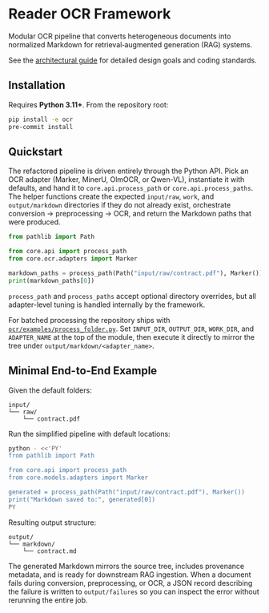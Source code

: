 # Reader OCR Framework

Modular OCR pipeline that converts heterogeneous documents into normalized
Markdown for retrieval‑augmented generation (RAG) systems.

See the [architectural guide](AGENTS.md) for detailed design goals and coding
standards.

## Installation

Requires **Python 3.11+**. From the repository root:

```bash
pip install -e ocr
pre-commit install
```

## Quickstart

The refactored pipeline is driven entirely through the Python API. Pick an OCR
adapter (Marker, MinerU, OlmOCR, or Qwen-VL), instantiate it with defaults, and
hand it to `core.api.process_path` or `core.api.process_paths`. The helper
functions create the expected `input/raw`, `work`, and `output/markdown`
directories if they do not already exist, orchestrate conversion → preprocessing
→ OCR, and return the Markdown paths that were produced.

```python
from pathlib import Path

from core.api import process_path
from core.ocr.adapters import Marker

markdown_paths = process_path(Path("input/raw/contract.pdf"), Marker())
print(markdown_paths[0])
```

`process_path` and `process_paths` accept optional directory overrides, but all
adapter-level tuning is handled internally by the framework.

For batched processing the repository ships with
[`ocr/examples/process_folder.py`](ocr/examples/process_folder.py). Set
`INPUT_DIR`, `OUTPUT_DIR`, `WORK_DIR`, and `ADAPTER_NAME` at the top of the
module, then execute it directly to mirror the tree under
`output/markdown/<adapter_name>`.

## Minimal End-to-End Example

Given the default folders:

```text
input/
└── raw/
    └── contract.pdf
```

Run the simplified pipeline with default locations:

```bash
python - <<'PY'
from pathlib import Path

from core.api import process_path
from core.models.adapters import Marker

generated = process_path(Path("input/raw/contract.pdf"), Marker())
print("Markdown saved to:", generated[0])
PY
```

Resulting output structure:

```text
output/
└── markdown/
    └── contract.md
```

The generated Markdown mirrors the source tree, includes provenance metadata,
and is ready for downstream RAG ingestion. When a document fails during
conversion, preprocessing, or OCR, a JSON record describing the failure is
written to `output/failures` so you can inspect the error without rerunning the
entire job.
